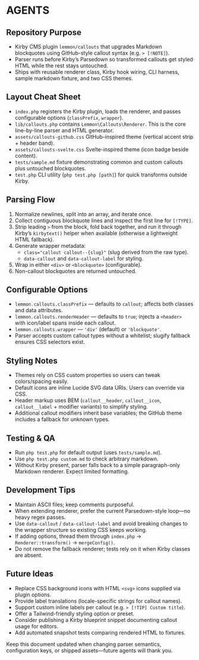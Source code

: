 # AGENTS

## Repository Purpose
- Kirby CMS plugin `lemmon/callouts` that upgrades Markdown blockquotes using GitHub-style callout syntax (e.g. `> [!NOTE]`).
- Parser runs before Kirby’s Parsedown so transformed callouts get styled HTML while the rest stays untouched.
- Ships with reusable renderer class, Kirby hook wiring, CLI harness, sample markdown fixture, and two CSS themes.

## Layout Cheat Sheet
- `index.php` registers the Kirby plugin, loads the renderer, and passes configurable options (`classPrefix`, `wrapper`).
- `lib/callouts.php` contains `Lemmon\Callouts\Renderer`. This is the core line-by-line parser and HTML generator.
- `assets/callouts-github.css` GitHub-inspired theme (vertical accent strip + header band).
- `assets/callouts-svelte.css` Svelte-inspired theme (icon badge beside content).
- `tests/sample.md` fixture demonstrating common and custom callouts plus untouched blockquotes.
- `test.php` CLI utility (`php test.php [path]`) for quick transforms outside Kirby.

## Parsing Flow
1. Normalize newlines, split into an array, and iterate once.
2. Collect contiguous blockquote lines and inspect the first line for `[!TYPE]`.
3. Strip leading `>` from the block, fold back together, and run it through Kirby’s `kirbytext()` helper when available (otherwise a lightweight HTML fallback).
4. Generate wrapper metadata:  
   - `class="callout callout--{slug}"` (slug derived from the raw type).  
   - `data-callout` and `data-callout-label` for styling.
5. Wrap in either `<div>` or `<blockquote>` (configurable).
6. Non-callout blockquotes are returned untouched.

## Configurable Options
- `lemmon.callouts.classPrefix` — defaults to `callout`; affects both classes and data attributes.
- `lemmon.callouts.renderHeader` — defaults to `true`; injects a `<header>` with icon/label spans inside each callout.
- `lemmon.callouts.wrapper` — `'div'` (default) or `'blockquote'`.
- Parser accepts custom callout types without a whitelist; slugify fallback ensures CSS selectors exist.

## Styling Notes
- Themes rely on CSS custom properties so users can tweak colors/spacing easily.
- Default icons are inline Lucide SVG data URIs. Users can override via CSS.
- Header markup uses BEM (`callout__header`, `callout__icon`, `callout__label` + modifier variants) to simplify styling.
- Additional callout modifiers inherit base variables; the GitHub theme includes a fallback for unknown types.

## Testing & QA
- Run `php test.php` for default output (uses `tests/sample.md`).
- Use `php test.php custom.md` to check arbitrary markdown.
- Without Kirby present, parser falls back to a simple paragraph-only Markdown renderer. Expect limited formatting.

## Development Tips
- Maintain ASCII files; keep comments purposeful.
- When extending renderer, prefer the current Parsedown-style loop—no heavy regex passes.
- Use `data-callout` / `data-callout-label` and avoid breaking changes to the wrapper structure so existing CSS keeps working.
- If adding options, thread them through `index.php` → `Renderer::transform()` → `mergeConfig()`.
- Do not remove the fallback renderer; tests rely on it when Kirby classes are absent.

## Future Ideas
- Replace CSS background icons with HTML `<svg>` icons supplied via plugin options.
- Provide label translations (locale-specific strings for callout names).
- Support custom inline labels per callout (e.g. `> [!TIP] Custom title`).
- Offer a Tailwind-friendly styling option or preset.
- Consider publishing a Kirby blueprint snippet documenting callout usage for editors.
- Add automated snapshot tests comparing rendered HTML to fixtures.

Keep this document updated when changing parser semantics, configuration keys, or shipped assets—future agents will thank you.
